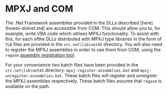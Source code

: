 # MPXJ and COM

The .Net Framework assemblies provided in the DLLs described [here]
(howto-dotnet.md) are accessible from COM. This should allow you to, for
example, write VBA code which utilises MPXJ functionality. To assist with this,
for each ofthe DLLs distributed with MPXJ type libraries in the form of `TLB`
files are provided in the `src.net\lib\net45` directory.  You will also need to
register the MPXJ assemblies in order to use them from COM,  using the
`regasm` [assembly registration tool](http://msdn.microsoft.com/en-us/library/tzat5yw6(v=vs.110).aspx). 

For your convenience two batch files have been provided in the
`src.net\lib\net45` directory: `mpxj-register-assemblies.bat` and
`mpxj-unregister-assemblies.bat`. These batch files will register and
unreigster the MPXJ assemblies respectively. These batch files assume that
`regasm` is available on the path.
